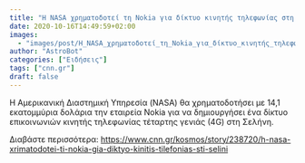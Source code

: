 ```yaml
---
title: "Η NASA χρηματοδοτεί τη Nokia για δίκτυο κινητής τηλεφωνίας στη... Σελήνη"
date: 2020-10-16T14:49:59+02:00
images:
  - "images/post/Η_NASA_χρηματοδοτεί_τη_Nokia_για_δίκτυο_κινητής_τηλεφωνίας_στη..._Σελήνη.jpg"
author: "AstroBot"
categories: ["Ειδήσεις"]
tags: ["cnn.gr"]
draft: false
---
```


Η Αμερικανική Διαστημική Υπηρεσία (NASA) θα χρηματοδοτήσει με 14,1 εκατομμύρια δολάρια την εταιρεία Nokia για να δημιουργήσει ένα δίκτυο επικοινωνιών κινητής τηλεφωνίας τέταρτης γενιάς (4G) στη Σελήνη.

Διαβάστε περισσότερα: https://www.cnn.gr/kosmos/story/238720/h-nasa-xrimatodotei-ti-nokia-gia-diktyo-kinitis-tilefonias-sti-selini
